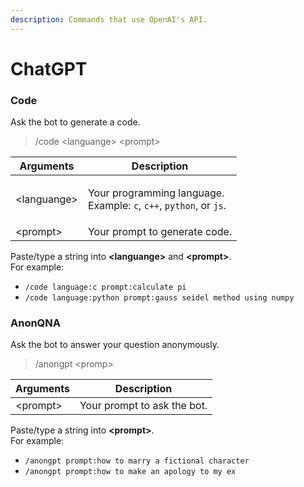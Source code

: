 ```yaml
---
description: Commands that use OpenAI's API.
---
```


# ChatGPT

### Code

Ask the bot to generate a code.

> /code \<languange> \<prompt>

| Arguments    | Description                                                                                                               |
| ------------ | ------------------------------------------------------------------------------------------------------------------------- |
| \<languange> | <p>Your programming language. <br>Example: <code>c</code>, <code>c++</code>, <code>python</code>, or <code>js</code>.</p> |
| \<prompt>    | Your prompt to generate code.                                                                                             |

Paste/type a string into **\<languange>** and **\<prompt>**. \
For example:&#x20;

* `/code language:c prompt:calculate pi`
* `/code language:python prompt:gauss seidel method using numpy`

### AnonQNA

Ask the bot to answer your question anonymously.

> /anongpt \<promp>

| Arguments  | Description                 |
| ---------- | --------------------------- |
| \<prompt>  | Your prompt to ask the bot. |

Paste/type a string into **\<prompt>**. \
For example:&#x20;

* `/anongpt prompt:how to marry a fictional character`
* `/anongpt prompt:how to make an apology to my ex`
